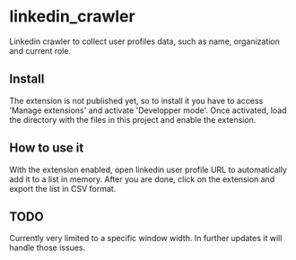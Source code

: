 # linkedin_crawler
Linkedin crawler to collect user profiles data, such as name, organization and current role.

## Install
The extension is not published yet, so to install it you have to access 'Manage extensions' and activate 'Developper mode'. 
Once activated, load the directory with the files in this project and enable the extension.

## How to use it
With the extension enabled, open linkedin user profile URL to automatically add it to a list in memory.
After you are done, click on the extension and export the list in CSV format.

## TODO
Currently very limited to a specific window width. In further updates it will handle those issues.

